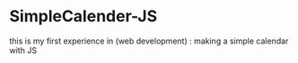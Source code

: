# SimpleCalender-JS
this is my first experience in (web development) : making a simple calendar with JS
